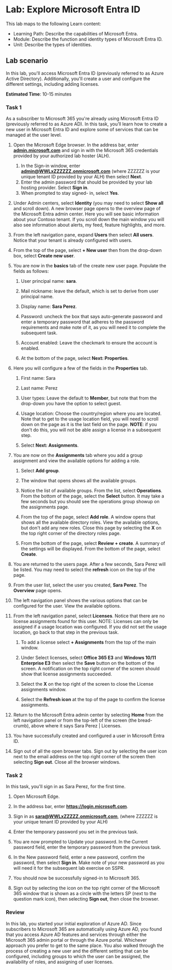 <!---
---
Lab:
    Title: 'Explore Microsoft Entra ID User Settings'
    Learning Path/Module/Unit: 'Learning Path: Describe the capabilities of Microsoft Entra; Module 1: Describe the function and identity types of Microsoft Entra ID; Unit 3: Describe the Microsoft Entra identity types'
---
--->

# Lab: Explore Microsoft Entra ID

This lab maps to the following Learn content:

- Learning Path: Describe the capabilities of Microsoft Entra.
- Module: Describe the function and identity types of Microsoft Entra ID.
- Unit: Describe the types of identities.

## Lab scenario

In this lab, you'll access Microsoft Entra ID (previously referred to as Azure Active Directory).  Additionally, you'll create a user and configure the different settings, including adding licenses.  

**Estimated Time**: 10-15 minutes

### Task 1

As a subscriber to Microsoft 365 you're already using Microsoft Entra ID (previously referred to as Azure AD).  In this task, you’ll learn how to create a new user in Microsoft Entra ID and explore some of services that can be managed at the user level.

1. Open the Microsoft Edge browser. In the address bar, enter **[admin.microsoft.com](https://admin.microsoft.com)** and sign in with the Microsoft 365 credentials provided by your authorized lab hoster (ALH).
    1. In the Sign-in window, enter **admin@WWLxZZZZZZ.onmicrosoft.com** (where ZZZZZZ is your unique tenant ID provided by your ALH) then select **Next**.
    1. Enter the admin password that should be provided by your lab hosting provider. Select **Sign in**.
    1. When prompted to stay signed- in, select **Yes**.

1. Under Admin centers, select **Identity** (you may need to select **Show all** and scroll down).  A new browser page opens to the overview page of the Microsoft Entra admin center. Here you will see basic information about your Contoso tenant. If you scroll down the main window you will also see information about alerts, my feed, feature highlights, and more.

1. From the left navigation pane, expand **Users** then select **All users**. Notice that your tenant is already configured with users.

1. From the top of the page, select **+ New user** then from the drop-down box, select **Create new user**.

1. You are now in the **basics** tab of the create new user page. Populate the fields as follows:
    1. User principal name: **sara**.

    1. Mail nickname: leave the default, which is set to derive from user principal name.

    1. Display name: **Sara Perez**.

    1. Password: uncheck the box that says auto-generate password and enter a temporary password that adheres to the password requirements and make note of it, as you will need it to complete the subsequent task.

    1. Account enabled:  Leave the checkmark to ensure the account is enabled.

    1. At the bottom of the page, select **Next: Properties**.

1. Here you will configure a few of the fields in the **Properties** tab.

    1. First name: Sara

    1. Last name: Perez

    1. User types:  Leave the default to **Member**, but note that from the drop-down you have the option to select guest.

    1. Usage location: Choose the country/region where you are located.  Note that to get to the usage location field, you will need to scroll down on the page as it is the last field on the page.  **NOTE**: if you don't do this, you will not be able assign a license in a subsequent step.

    1. Select **Next: Assignments**.

1. You are now on the **Assignments** tab where you add a group assignment and view the available options for adding a role.

    1. Select **Add group**.

    1. The window that opens shows all the available groups.  

    1. Notice the list of available groups.  From the list, select **Operations**.  From the bottom of the page, select the **Select** button.  It may take a few seconds but you should see the operations group showup on the assignments page.

    1. From the top of the page, select **Add role**.  A window opens that shows all the available directory roles.  View the available options, but don't add any new roles.  Close this page by selecting the **X** on the top right corner of the directory roles page.
    1. From the bottom of the page, select **Review + create**. A summary of the settings will be displayed.  From the bottom of the page, select **Create**.

1. You are returned to the users page.  After a few seconds, Sara Perez will be listed.  You may need to select the **refresh** icon on the top of the page.

1. From the user list, select the user you created, **Sara Perez**.  The **Overview** page opens.

1. The left navigation panel shows the various options that can be configured for the user. View the available options.

1. From the left navigation panel, select **Licenses**.  Notice that there are no license assignments found for this user.  NOTE:  Licenses can only be assigned if a usage location was configured. If you did not set the usage location, go back to that step in the previous task.

    1. To add a license select **+ Assignments** from the top of the main window.

    1. Under Select licenses, select **Office 365 E3** and **Windows 10/11 Enterprise E3** then select the **Save** button on the bottom of the screen. A notification on the top right corner of the screen should show that license assignments succeeded.

    1. Select the **X** on the top right of the screen to close the License assignments window.

    1. Select the **Refresh icon** at the top of the page to confirm the license assignments.

1. Return to the Microsoft Entra admin center by selecting **Home** from the left navigation panel or from the top-left of the screen (the bread-crumb), above where it says Sara Perez | Licenses.

1. You have successfully created and configured a user in Microsoft Entra ID.

1. Sign out of all the open browser tabs. Sign out by selecting the user icon next to the email address on the top right corner of the screen then selecting **Sign out**. Close all the browser windows.

### Task 2

In this task, you'll sign in as Sara Perez, for the first time.

1. Open Microsoft Edge.

2. In the address bar, enter **https://login.microsoft.com**.

3. Sign in as **sara@WWLxZZZZZ.onmicrosoft.com**, (where ZZZZZZ is your unique tenant ID provided by your ALH)
4. Enter the temporary password you set in the previous task.

5. You are now prompted to Update your password. In the Current password field, enter the temporary password from the previous task.

6. In the New password field, enter a new password, confirm the password, then select **Sign in**.  Make note of your new password as you will need it for the subsequent lab exercise on SSPR.

7. You should now be successfully signed-in to Microsoft 365.

8. Sign out by selecting the icon on the top right corner of the Microsoft 365 window that is shown as a circle with the letters SP (next to the question mark icon), then selecting **Sign out**, then close the browser.

### Review

In this lab, you started your initial exploration of Azure AD. Since subscribers to Microsoft 365 are automatically using Azure AD, you found that you access Azure AD features and services through either the Microsoft 365 admin portal or through the Azure portal.  Whichever approach you prefer to get to the same place.  You also walked through the process of creating a new user and the different setting that can be configured, including groups to which the user can be assigned, the availability of roles, and assigning of user licenses.
